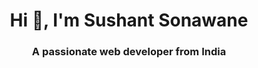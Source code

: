 <h1 align="center">Hi 👋, I'm Sushant Sonawane</h1>
<h3 align="center">A passionate web developer from India</h3>

